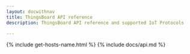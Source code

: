 ```yaml
---
layout: docwithnav
title: ThingsBoard API reference
description: ThingsBoard API reference and supported IoT Protocols

---
```


{% include get-hosts-name.html %}
{% include docs/api.md %}
